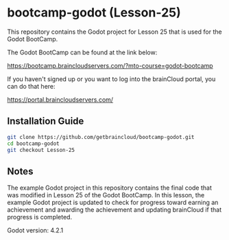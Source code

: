 # bootcamp-godot (Lesson-25)

This repository contains the Godot project for Lesson 25 that is used for the Godot BootCamp.

The Godot BootCamp can be found at the link below:

https://bootcamp.braincloudservers.com/?mto-course=godot-bootcamp


If you haven't signed up or you want to log into the brainCloud portal, you can do that here:

https://portal.braincloudservers.com/


## Installation Guide

```bash
git clone https://github.com/getbraincloud/bootcamp-godot.git
cd bootcamp-godot
git checkout Lesson-25
```

## Notes

The example Godot project in this repository contains the final code that was modified in Lesson 25 of the Godot BootCamp. In this lesson, the example Godot project is updated to check for progress toward earning an achievement and awarding the achievement and updating brainCloud if that progress is completed.

Godot version: 4.2.1
